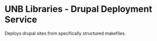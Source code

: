 UNB Libraries - Drupal Deployment Service 
================================
Deploys drupal sites from specifically structured makefiles.
